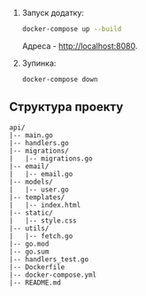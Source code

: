 1. Запуск додатку:

    ```bash
    docker-compose up --build
    ```
    
    Адреса - [http://localhost:8080](http://localhost:8080).

2. Зупинка:

    ```bash
    docker-compose down
    ```

## Структура проекту

```
api/
|-- main.go
|-- handlers.go
|-- migrations/
|   |-- migrations.go
|-- email/
|   |-- email.go
|-- models/
|   |-- user.go
|-- templates/
|   |-- index.html
|-- static/
|   |-- style.css
|-- utils/
|   |-- fetch.go
|-- go.mod
|-- go.sum
|-- handlers_test.go
|-- Dockerfile
|-- docker-compose.yml
|-- README.md
```
